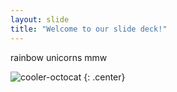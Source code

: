 ```yaml
---
layout: slide
title: "Welcome to our slide deck!"
---
```


rainbow unicorns mmw 

![cooler-octocat](https://octodex.github.com/images/twenty-percent-cooler-octocat.png)
{: .center}
